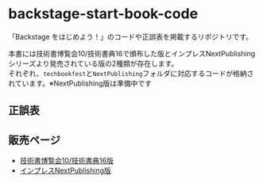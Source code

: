 # backstage-start-book-code

「Backstage をはじめよう！」のコードや正誤表を掲載するリポジトリです。

本書には技術書博覧会10/技術書典16で頒布した版とインプレスNextPublishingシリーズより発売されている版の2種類が存在します。  
それぞれ、`techbookfest`と`NextPublishing`フォルダに対応するコードが格納されています。※NextPublishing版は準備中です

## 正誤表

## 販売ページ

- [技術書博覧会10/技術書典16版](https://techbookfest.org/product/i3epaUpnNgLgwm7cce1zFa?productVariantID=72UBgcAExyWL8QxXmrsXZq)
- [インプレスNextPublishing版](https://nextpublishing.jp/book/18266.html)
